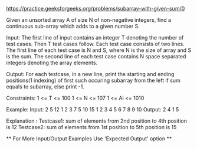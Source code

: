 https://practice.geeksforgeeks.org/problems/subarray-with-given-sum/0

Given an unsorted array A of size N of non-negative integers, find a continuous sub-array which adds to a given number S.

Input:
The first line of input contains an integer T denoting the number of test cases. Then T test cases follow. Each test case consists of two lines. The first line of each test case is N and S, where N is the size of array and S is the sum. The second line of each test case contains N space separated integers denoting the array elements.

Output:
For each testcase, in a new line, print the starting and ending positions(1 indexing) of first such occuring subarray from the left if sum equals to subarray, else print -1.

Constraints:
1 <= T <= 100
1 <= N <= 107
1 <= Ai <= 1010

Example:
Input:
2
5 12
1 2 3 7 5
10 15
1 2 3 4 5 6 7 8 9 10
Output:
2 4
1 5

Explanation :
Testcase1: sum of elements from 2nd position to 4th position is 12
Testcase2: sum of elements from 1st position to 5th position is 15

** For More Input/Output Examples Use 'Expected Output' option **
